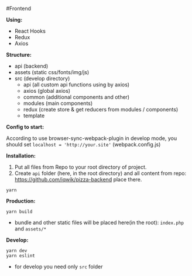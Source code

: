 #Frontend

__Using:__

- React Hooks
- Redux
- Axios

__Structure:__

- api (backend)
- assets (static css/fonts/img/js)
- src (develop directory)
    - api (all custom api functions using by axios)
    - axios (global axios)
    - common (additional components and other)
    - modules (main components)
    - redux (create store & get reducers from modules / components)
    - template
   
__Config to start:__

According to use browser-sync-webpack-plugin in develop mode,
you should set `localhost = 'http://your.site'` (webpack.config.js)
    
__Installation:__
1. Put all files from Repo to your root directory of project.
2. Create `api` folder (here, in the root directory) and all content from repo: https://github.com/iqwik/pizza-backend
place there. 
```
yarn
```

__Production:__
```
yarn build
```

- bundle and other static files will be placed here(in the root): `index.php` and `assets/*`

__Develop:__
```
yarn dev
yarn eslint
```
- for develop you need only `src` folder
